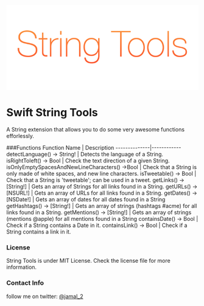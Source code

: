 ![](splash.png)
# Swift String Tools
A String extension that allows you to do some very awesome functions efforlessly. 

###Functions
Function Name | Description 
--------------|------------
detectLanguage() -> String! | Detects the language of a String.
isRightToleft() -> Bool | Check the text direction of a given String.
isOnlyEmptySpacesAndNewLineCharacters() ->Bool | Check that a String is only made of white spaces, and new line characters.
isTweetable() -> Bool | Check that a String is 'tweetable'; can be used in a tweet.
getLinks() -> [String!] | Gets an array of Strings for all links found in a String.
getURLs() -> [NSURL!] | Gets an array of URLs for all links found in a String.
getDates() -> [NSDate!] | Gets an array of dates for all dates found in a String
getHashtags() -> [String!] | Gets an array of strings (hashtags #acme) for all links found in a String.
getMentions() -> [String!] | Gets an array of strings (mentions @apple) for all mentions found in a String
containsDate() -> Bool | Check if a String contains a Date in it.
containsLink() -> Bool | Check if a String contains a link in it.



### License
String Tools is under MIT License. Check the license file for more information.


### Contact Info
follow me on twitter: [@jamal_2](https:///www.twitter.com/jamal_2)
